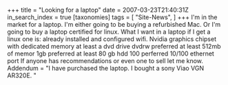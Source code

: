 +++
title = "Looking for a laptop"
date = 2007-03-23T21:40:31Z
in_search_index = true
[taxonomies]
tags = [
"Site-News",
]
+++
I'm in the market for a laptop. I'm either going to be buying a refurbished Mac. Or I'm going to buy a laptop certified for linux. What I want in a laptop if I get a linux one is: already installed and configured wifi. Nvidia graphics chipset with dedicated memory at least a dvd drive dvdrw preferred at least 512mb of memor 1gb preferred at least 80 gb hdd 100 perferred 10/100 ethernet port If anyone has recommendations or even one to sell let me know. Addendum = "I have purchased the laptop. I bought a sony Viao VGN AR320E. "
